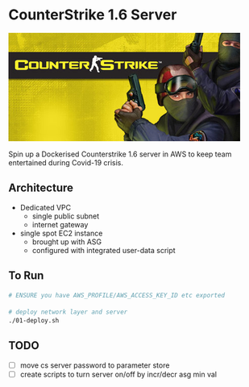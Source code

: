 # CounterStrike 1.6 Server

![cs-logo](logo.jpg)

Spin up a Dockerised Counterstrike 1.6 server in AWS to keep team entertained during Covid-19 crisis.

## Architecture

- Dedicated VPC
  - single public subnet
  - internet gateway
- single spot EC2 instance
  - brought up with ASG
  - configured with integrated user-data script

## To Run

```bash
# ENSURE you have AWS_PROFILE/AWS_ACCESS_KEY_ID etc exported

# deploy network layer and server
./01-deploy.sh
```

## TODO

- [ ] move cs server password to parameter store
- [ ] create scripts to turn server on/off by incr/decr asg min val
